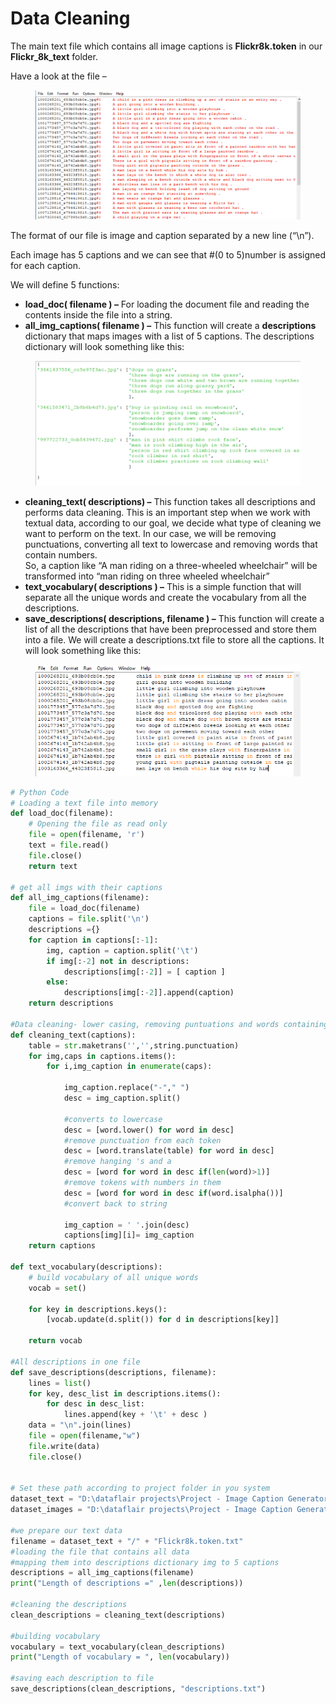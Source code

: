 # Data Cleaning

The main text file which contains all image captions is **Flickr8k.token** in our **Flickr\_8k\_text** folder.

Have a look at the file –

<figure><img src="../.gitbook/assets/image (7).png" alt=""><figcaption></figcaption></figure>

The format of our file is image and caption separated by a new line (“\n”).



Each image has 5 captions and we can see that #(0 to 5)number is assigned for each caption.

We will define 5 functions:

* **load\_doc( filename ) –** For loading the document file and reading the contents inside the file into a string.
* **all\_img\_captions( filename ) –** This function will create a **descriptions** dictionary that maps images with a list of 5 captions. The descriptions dictionary will look something like this:

<figure><img src="../.gitbook/assets/image (3).png" alt=""><figcaption></figcaption></figure>



* **cleaning\_text( descriptions) –** This function takes all descriptions and performs data cleaning. This is an important step when we work with textual data, according to our goal, we decide what type of cleaning we want to perform on the text. In our case, we will be removing punctuations, converting all text to lowercase and removing words that contain numbers.\
  So, a caption like “A man riding on a three-wheeled wheelchair” will be transformed into “man riding on three wheeled wheelchair”
* **text\_vocabulary( descriptions ) –** This is a simple function that will separate all the unique words and create the vocabulary from all the descriptions.
* **save\_descriptions( descriptions, filename ) –** This function will create a list of all the descriptions that have been preprocessed and store them into a file. We will create a descriptions.txt file to store all the captions. It will look something like this:

<figure><img src="../.gitbook/assets/image (4).png" alt=""><figcaption></figcaption></figure>

```python
# Python Code
# Loading a text file into memory
def load_doc(filename):
    # Opening the file as read only
    file = open(filename, 'r')
    text = file.read()
    file.close()
    return text

# get all imgs with their captions
def all_img_captions(filename):
    file = load_doc(filename)
    captions = file.split('\n')
    descriptions ={}
    for caption in captions[:-1]:
        img, caption = caption.split('\t')
        if img[:-2] not in descriptions:
            descriptions[img[:-2]] = [ caption ]
        else:
            descriptions[img[:-2]].append(caption)
    return descriptions

#Data cleaning- lower casing, removing puntuations and words containing numbers
def cleaning_text(captions):
    table = str.maketrans('','',string.punctuation)
    for img,caps in captions.items():
        for i,img_caption in enumerate(caps):

            img_caption.replace("-"," ")
            desc = img_caption.split()

            #converts to lowercase
            desc = [word.lower() for word in desc]
            #remove punctuation from each token
            desc = [word.translate(table) for word in desc]
            #remove hanging 's and a 
            desc = [word for word in desc if(len(word)>1)]
            #remove tokens with numbers in them
            desc = [word for word in desc if(word.isalpha())]
            #convert back to string

            img_caption = ' '.join(desc)
            captions[img][i]= img_caption
    return captions

def text_vocabulary(descriptions):
    # build vocabulary of all unique words
    vocab = set()

    for key in descriptions.keys():
        [vocab.update(d.split()) for d in descriptions[key]]

    return vocab

#All descriptions in one file 
def save_descriptions(descriptions, filename):
    lines = list()
    for key, desc_list in descriptions.items():
        for desc in desc_list:
            lines.append(key + '\t' + desc )
    data = "\n".join(lines)
    file = open(filename,"w")
    file.write(data)
    file.close()


# Set these path according to project folder in you system
dataset_text = "D:\dataflair projects\Project - Image Caption Generator\Flickr_8k_text"
dataset_images = "D:\dataflair projects\Project - Image Caption Generator\Flicker8k_Dataset"

#we prepare our text data
filename = dataset_text + "/" + "Flickr8k.token.txt"
#loading the file that contains all data
#mapping them into descriptions dictionary img to 5 captions
descriptions = all_img_captions(filename)
print("Length of descriptions =" ,len(descriptions))

#cleaning the descriptions
clean_descriptions = cleaning_text(descriptions)

#building vocabulary 
vocabulary = text_vocabulary(clean_descriptions)
print("Length of vocabulary = ", len(vocabulary))

#saving each description to file 
save_descriptions(clean_descriptions, "descriptions.txt")
```
